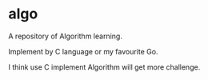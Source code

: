 # algo
A repository of Algorithm learning.

Implement by C language or my favourite Go.

I think use C implement Algorithm will get more challenge.

